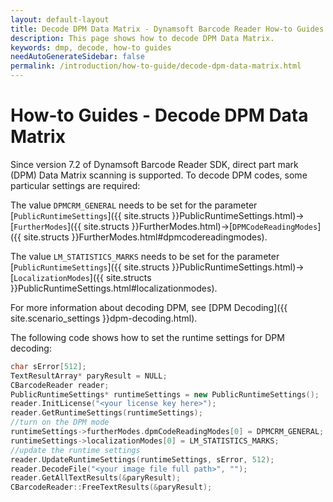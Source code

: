 ```yaml
---
layout: default-layout
title: Decode DPM Data Matrix - Dynamsoft Barcode Reader How-to Guides
description: This page shows how to decode DPM Data Matrix.
keywords: dmp, decode, how-to guides
needAutoGenerateSidebar: false
permalink: /introduction/how-to-guide/decode-dpm-data-matrix.html
---
```


# How-to Guides - Decode DPM Data Matrix   


Since version 7.2 of Dynamsoft Barcode Reader SDK, direct part mark (DPM) Data Matrix scanning is supported. To decode DPM codes, some particular settings are required:

The value `DPMCRM_GENERAL` needs to be set for the parameter [`PublicRuntimeSettings`]({{ site.structs }}PublicRuntimeSettings.html)->[`FurtherModes`]({{ site.structs }}FurtherModes.html)->[`DPMCodeReadingModes`]({{ site.structs }}FurtherModes.html#dpmcodereadingmodes).    
   

The value `LM_STATISTICS_MARKS` needs to be set for the parameter [`PublicRuntimeSettings`]({{ site.structs }}PublicRuntimeSettings.html)->[`LocalizationModes`]({{ site.structs }}PublicRuntimeSettings.html#localizationmodes).    


For more information about decoding DPM, see [DPM Decoding]({{ site.scenario_settings }}dpm-decoding.html).   


The following code shows how to set the runtime settings for DPM decoding:   

```cpp
char sError[512];
TextResultArray* paryResult = NULL;
CBarcodeReader reader;
PublicRuntimeSettings* runtimeSettings = new PublicRuntimeSettings();
reader.InitLicense("<your license key here>");
reader.GetRuntimeSettings(runtimeSettings);
//turn on the DPM mode
runtimeSettings->furtherModes.dpmCodeReadingModes[0] = DPMCRM_GENERAL;
runtimeSettings->localizationModes[0] = LM_STATISTICS_MARKS;
//update the runtime settings
reader.UpdateRuntimeSettings(runtimeSettings, sError, 512);
reader.DecodeFile("<your image file full path>", "");
reader.GetAllTextResults(&paryResult);
CBarcodeReader::FreeTextResults(&paryResult);
```


